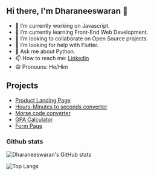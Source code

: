 ## Hi there, I'm Dharaneeswaran 👋

<!--
**DharaneeswaranR/DharaneeswaranR** is a ✨ _special_ ✨ repository because its `README.md` (this file) appears on your GitHub profile.

Here are some ideas to get you started:
-->
- 🔭 I’m currently working on Javascript.
- 🌱 I’m currently learning Front-End Web Development.
- 👯 I’m looking to collaborate on Open Source projects.
- 🤔 I’m looking for help with Flutter.
- 💬 Ask me about Python.
- 📫 How to reach me: [Linkedin](https://www.linkedin.com/in/dharaneeswaranr/)
- 😄 Pronouns: He/Him  

## Projects

- [Product Landing Page](https://dharaneeswaranr.github.io/Product-Landing-Page/)
- [Hours-Minutes to seconds converter](https://github.com/DharaneeswaranR/Tkinter-Python-GUI)
- [Morse code converter](https://github.com/DharaneeswaranR/Morse-Code-Converter)
- [GPA Calculator](https://github.com/DharaneeswaranR/CGPA-Calculator)
- [Form Page](https://dharaneeswaranr.github.io/Form-page/)

### Github stats

![Dharaneeswaran's GitHub stats](https://github-readme-stats.vercel.app/api?username=DharaneeswaranR&theme=radical&show_icons=true)

![Top Langs](https://github-readme-stats.vercel.app/api/top-langs/?username=DharaneeswaranR&layout=compact)

